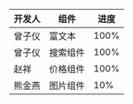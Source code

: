 |开发人	|组件		|进度	|
| ---	| ---		| ---	|
|曾子仪	| 富文本		|100%	|
|曾子仪	| 搜索组件	|100%	|
|赵祥	| 价格组件	|100%	|
|熊金燕	| 图片组件	|10%	|